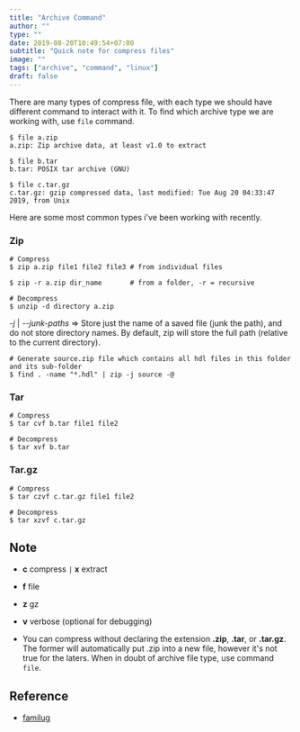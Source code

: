 ```yaml
---
title: "Archive Command"
author: ""
type: ""
date: 2019-08-20T10:49:54+07:00
subtitle: "Quick note for compress files"
image: ""
tags: ["archive", "command", "linux"]
draft: false
---
```


There are many types of compress file, with each type we should have different command to interact with it. To find which archive type we are working with, use `file` command.

```shell
$ file a.zip
a.zip: Zip archive data, at least v1.0 to extract

$ file b.tar
b.tar: POSIX tar archive (GNU)

$ file c.tar.gz
c.tar.gz: gzip compressed data, last modified: Tue Aug 20 04:33:47 2019, from Unix
```

Here are some most common types i've been working with recently.

### Zip

```shell
# Compress
$ zip a.zip file1 file2 file3 # from individual files

$ zip -r a.zip dir_name       # from a folder, -r = recursive

# Decompress
$ unzip -d directory a.zip
```

*-j* | *--junk-paths* => Store just the name of a saved file (junk the path), and do not store directory names. By default, zip will store the full path (relative to the current directory).

```shell
# Generate source.zip file which contains all hdl files in this folder and its sub-folder
$ find . -name "*.hdl" | zip -j source -@
```

### Tar

```shell
# Compress
$ tar cvf b.tar file1 file2

# Decompress
$ tar xvf b.tar
```

### Tar.gz

```shell
# Compress
$ tar czvf c.tar.gz file1 file2

# Decompress
$ tar xzvf c.tar.gz
```

## Note

- **c**  compress `|` **x**  extract
- **f**  file
- **z**  gz
- **v**  verbose (optional for debugging)

- You can compress without declaring the extension **.zip**, **.tar**, or **.tar.gz**. The former will automatically put .zip into a new file, however it's not true for the laters. When in doubt of archive file type, use command `file`.

## Reference
- [familug][1]

[1]: https://www.familug.org/2012/09/nen-giai-nen-bang-command-line-trong.html